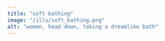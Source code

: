 ```yaml
---
title: "soft bathing"
image: "/illu/soft_bathing.png"
alt: "women, head down, taking a dreamlike bath"
---
```

